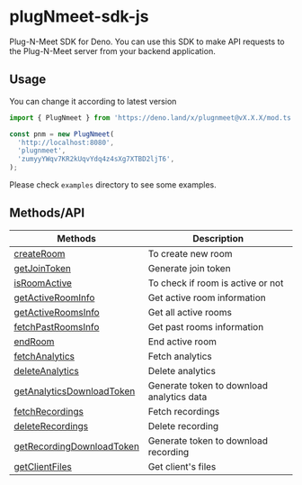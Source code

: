 # plugNmeet-sdk-js

Plug-N-Meet SDK for Deno. You can use this SDK to make API requests to the Plug-N-Meet server from your backend application.

## Usage

You can change it according to latest version

```js
import { PlugNmeet } from 'https://deno.land/x/plugnmeet@vX.X.X/mod.ts';

const pnm = new PlugNmeet(
  'http://localhost:8080',
  'plugnmeet',
  'zumyyYWqv7KR2kUqvYdq4z4sXg7XTBD2ljT6',
);
```

Please check `examples` directory to see some examples.

## Methods/API

| Methods                                                                                                                     | Description                          |
| --------------------------------------------------------------------------------------------------------------------------- | ------------------------------------ |
| [createRoom](https://mynaparrot.github.io/plugNmeet-sdk-js/classes/PlugNmeet.html#createRoom)                               | To create new room                        |
| [getJoinToken](https://mynaparrot.github.io/plugNmeet-sdk-js/classes/PlugNmeet.html#getJoinToken)                           | Generate join token                       |
| [isRoomActive](https://mynaparrot.github.io/plugNmeet-sdk-js/classes/PlugNmeet.html#isRoomActive)                           | To check if room is active or not         |
| [getActiveRoomInfo](https://mynaparrot.github.io/plugNmeet-sdk-js/classes/PlugNmeet.html#getActiveRoomInfo)                 | Get active room information               |
| [getActiveRoomsInfo](https://mynaparrot.github.io/plugNmeet-sdk-js/classes/PlugNmeet.html#getActiveRoomsInfo)               | Get all active rooms                      |
| [fetchPastRoomsInfo](https://mynaparrot.github.io/plugNmeet-sdk-js/classes/PlugNmeet.html#fetchPastRoomsInfo)               | Get past rooms  information               |
| [endRoom](https://mynaparrot.github.io/plugNmeet-sdk-js/classes/PlugNmeet.html#endRoom)                                     | End active room                           |
| [fetchAnalytics](https://mynaparrot.github.io/plugNmeet-sdk-js/classes/PlugNmeet.html#fetchAnalytics)                     | Fetch analytics                           |
| [deleteAnalytics](https://mynaparrot.github.io/plugNmeet-sdk-js/classes/PlugNmeet.html#deleteAnalytics)                   | Delete analytics                          |
| [getAnalyticsDownloadToken](https://mynaparrot.github.io/plugNmeet-sdk-js/classes/PlugNmeet.html#getAnalyticsDownloadToken) | Generate token to download analytics data |
| [fetchRecordings](https://mynaparrot.github.io/plugNmeet-sdk-js/classes/PlugNmeet.html#fetchRecordings)                     | Fetch recordings                          |
| [deleteRecordings](https://mynaparrot.github.io/plugNmeet-sdk-js/classes/PlugNmeet.html#deleteRecordings)                   | Delete recording                          |
| [getRecordingDownloadToken](https://mynaparrot.github.io/plugNmeet-sdk-js/classes/PlugNmeet.html#getRecordingDownloadToken) | Generate token to download recording      |
| [getClientFiles](https://mynaparrot.github.io/plugNmeet-sdk-js/classes/PlugNmeet.html#getClientFiles)                       | Get client's files                        |
